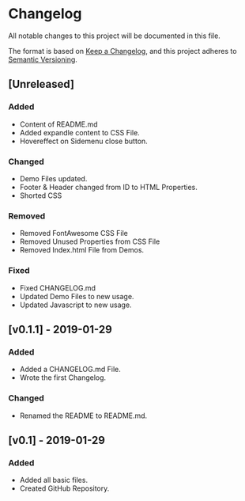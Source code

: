 # Changelog
All notable changes to this project will be documented in this file.

The format is based on [Keep a Changelog](https://keepachangelog.com/en/1.0.0/),
and this project adheres to [Semantic Versioning](https://semver.org/spec/v2.0.0.html).

## [Unreleased]
### Added
- Content of README.md
- Added expandle content to CSS File.
- Hovereffect on Sidemenu close button.

### Changed
- Demo Files updated.
- Footer & Header changed from ID to HTML Properties.
- Shorted CSS

### Removed
- Removed FontAwesome CSS File
- Removed Unused Properties from CSS File
- Removed Index.html File from Demos.

### Fixed
- Fixed CHANGELOG.md
- Updated Demo Files to new usage.
- Updated Javascript to new usage.

## [v0.1.1] - 2019-01-29
### Added
- Added a CHANGELOG.md File.
- Wrote the first Changelog.

### Changed
- Renamed the README to README.md.

## [v0.1] - 2019-01-29
### Added
- Added all basic files.
- Created GitHub Repository.
